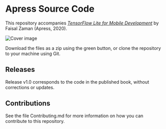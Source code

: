 # Apress Source Code

This repository accompanies [*TensorFlow Lite for Mobile Development*](https://rd.springer.com/video/10.1007/%isbn%) by Faisal Zaman (Apress, 2020).

[comment]: #cover
![Cover image](%isbn%.jpg)

Download the files as a zip using the green button, or clone the repository to your machine using Git.

## Releases

Release v1.0 corresponds to the code in the published book, without corrections or updates.

## Contributions

See the file Contributing.md for more information on how you can contribute to this repository.